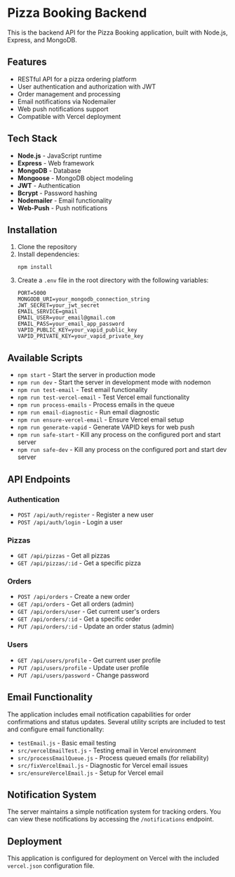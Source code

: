 # Pizza Booking Backend

This is the backend API for the Pizza Booking application, built with Node.js, Express, and MongoDB.

## Features

- RESTful API for a pizza ordering platform
- User authentication and authorization with JWT
- Order management and processing
- Email notifications via Nodemailer
- Web push notifications support
- Compatible with Vercel deployment

## Tech Stack

- **Node.js** - JavaScript runtime
- **Express** - Web framework
- **MongoDB** - Database
- **Mongoose** - MongoDB object modeling
- **JWT** - Authentication
- **Bcrypt** - Password hashing
- **Nodemailer** - Email functionality
- **Web-Push** - Push notifications

## Installation

1. Clone the repository
2. Install dependencies:
   ```
   npm install
   ```
3. Create a `.env` file in the root directory with the following variables:
   ```
   PORT=5000
   MONGODB_URI=your_mongodb_connection_string
   JWT_SECRET=your_jwt_secret
   EMAIL_SERVICE=gmail
   EMAIL_USER=your_email@gmail.com
   EMAIL_PASS=your_email_app_password
   VAPID_PUBLIC_KEY=your_vapid_public_key
   VAPID_PRIVATE_KEY=your_vapid_private_key
   ```

## Available Scripts

- `npm start` - Start the server in production mode
- `npm run dev` - Start the server in development mode with nodemon
- `npm run test-email` - Test email functionality
- `npm run test-vercel-email` - Test Vercel email functionality
- `npm run process-emails` - Process emails in the queue
- `npm run email-diagnostic` - Run email diagnostic
- `npm run ensure-vercel-email` - Ensure Vercel email setup
- `npm run generate-vapid` - Generate VAPID keys for web push
- `npm run safe-start` - Kill any process on the configured port and start server
- `npm run safe-dev` - Kill any process on the configured port and start dev server

## API Endpoints

### Authentication
- `POST /api/auth/register` - Register a new user
- `POST /api/auth/login` - Login a user

### Pizzas
- `GET /api/pizzas` - Get all pizzas
- `GET /api/pizzas/:id` - Get a specific pizza

### Orders
- `POST /api/orders` - Create a new order
- `GET /api/orders` - Get all orders (admin)
- `GET /api/orders/user` - Get current user's orders
- `GET /api/orders/:id` - Get a specific order
- `PUT /api/orders/:id` - Update an order status (admin)

### Users
- `GET /api/users/profile` - Get current user profile
- `PUT /api/users/profile` - Update user profile
- `PUT /api/users/password` - Change password

## Email Functionality

The application includes email notification capabilities for order confirmations and status updates. Several utility scripts are included to test and configure email functionality:

- `testEmail.js` - Basic email testing
- `src/vercelEmailTest.js` - Testing email in Vercel environment
- `src/processEmailQueue.js` - Process queued emails (for reliability)
- `src/fixVercelEmail.js` - Diagnostic for Vercel email issues
- `src/ensureVercelEmail.js` - Setup for Vercel email

## Notification System

The server maintains a simple notification system for tracking orders. You can view these notifications by accessing the `/notifications` endpoint.

## Deployment

This application is configured for deployment on Vercel with the included `vercel.json` configuration file.